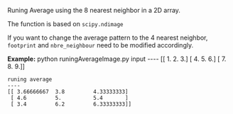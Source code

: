 Runing Average using the 8 nearest neighbor in a 2D array.

The function is based on `scipy.ndimage`

If you want to change the average pattern to the 4 nearest neighbor, 
`footprint` and `nbre_neighbour` need to be modified accordingly. 

**Example:**
	python runingAverageImage.py 
	input
	----
	[[ 1.  2.  3.]
	 [ 4.  5.  6.]
	 [ 7.  8.  9.]]

	runing average
	----
	[[ 3.66666667  3.8         4.33333333]
	 [ 4.6         5.          5.4       ]
	 [ 3.4         6.2         6.33333333]]

